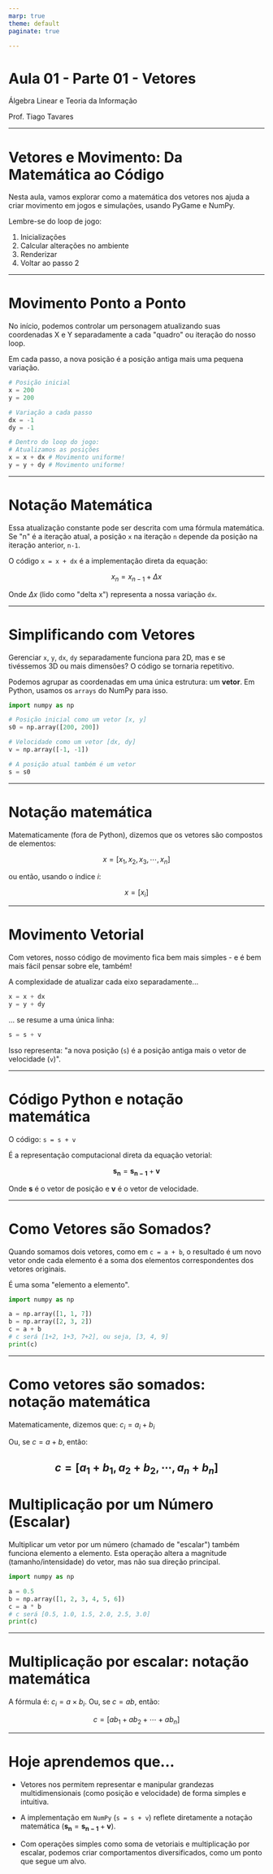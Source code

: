 ```yaml
---
marp: true
theme: default
paginate: true

---
```


# Aula 01 - Parte 01 - Vetores

Álgebra Linear e Teoria da Informação

Prof. Tiago Tavares

---

# Vetores e Movimento: Da Matemática ao Código

Nesta aula, vamos explorar como a matemática dos vetores nos ajuda a criar movimento em jogos e simulações, usando PyGame e NumPy.

Lembre-se do loop de jogo:

1. Inicializações
2. Calcular alterações no ambiente
3. Renderizar
4. Voltar ao passo 2


---

# Movimento Ponto a Ponto

No início, podemos controlar um personagem atualizando suas coordenadas X e Y separadamente a cada "quadro" ou iteração do nosso loop.

Em cada passo, a nova posição é a posição antiga mais uma pequena variação.

```python
# Posição inicial
x = 200
y = 200

# Variação a cada passo
dx = -1
dy = -1

# Dentro do loop do jogo:
# Atualizamos as posições
x = x + dx # Movimento uniforme!
y = y + dy # Movimento uniforme!
```

---

# Notação Matemática

Essa atualização constante pode ser descrita com uma fórmula matemática. Se "n" é a iteração atual, a posição `x` na iteração `n` depende da posição na iteração anterior, `n-1`.

O código `x = x + dx` é a implementação direta da equação:

$$
x_n = x_{n-1} + \Delta x
$$

Onde $\Delta x$ (lido como "delta x") representa a nossa variação `dx`.

---

# Simplificando com Vetores

Gerenciar `x`, `y`, `dx`, `dy` separadamente funciona para 2D, mas e se tivéssemos 3D ou mais dimensões? O código se tornaria repetitivo.

Podemos agrupar as coordenadas em uma única estrutura: um **vetor**. Em Python, usamos os `arrays` do NumPy para isso.

```python
import numpy as np

# Posição inicial como um vetor [x, y]
s0 = np.array([200, 200])

# Velocidade como um vetor [dx, dy]
v = np.array([-1, -1])

# A posição atual também é um vetor
s = s0
```

---

# Notação matemática

Matematicamente (fora de Python), dizemos que os vetores são compostos de elementos:

$$
x = [x_1, x_2, x_3, \cdots, x_n]
$$

ou então, usando o índice $i$:

$$
x = [x_i]
$$

---

# Movimento Vetorial

Com vetores, nosso código de movimento fica bem mais simples - e é bem mais fácil pensar sobre ele, também!

A complexidade de atualizar cada eixo separadamente...

```python
x = x + dx
y = y + dy
```

... se resume a uma única linha:

```python
s = s + v
```

Isso representa: "a nova posição (`s`) é a posição antiga mais o vetor de velocidade (`v`)".

---

# Código Python e notação matemática

O código:
`s = s + v`

É a representação computacional direta da equação vetorial:

$$
\boldsymbol{s_n} = \boldsymbol{s_{n-1}} + \boldsymbol{v}
$$

Onde $\boldsymbol{s}$ é o vetor de posição e $\boldsymbol{v}$ é o vetor de velocidade.

---

# Como Vetores são Somados?

Quando somamos dois vetores, como em `c = a + b`, o resultado é um novo vetor onde cada elemento é a soma dos elementos correspondentes dos vetores originais.

É uma soma "elemento a elemento".

```python
import numpy as np

a = np.array([1, 1, 7])
b = np.array([2, 3, 2])
c = a + b
# c será [1+2, 1+3, 7+2], ou seja, [3, 4, 9]
print(c)
```

---

# Como vetores são somados: notação matemática

Matematicamente, dizemos que: $c_i = a_i + b_i$

Ou, se $c=a+b$, então:

$$
c = [a_1 + b_1, a_2 + b_2, \cdots, a_n + b_n]
$$
---



# Multiplicação por um Número (Escalar)

Multiplicar um vetor por um número (chamado de "escalar") também funciona elemento a elemento. Esta operação altera a magnitude (tamanho/intensidade) do vetor, mas não sua direção principal.

```python
import numpy as np

a = 0.5
b = np.array([1, 2, 3, 4, 5, 6])
c = a * b
# c será [0.5, 1.0, 1.5, 2.0, 2.5, 3.0]
print(c)
```

---

# Multiplicação por escalar: notação matemática

A fórmula é: $c_i = a \times b_i$. Ou, se $c = a b$, então:

$$
c = [a b_1 + a b_2 + \cdots + a b_n]
$$

---

# Hoje aprendemos que...

* Vetores nos permitem representar e manipular grandezas multidimensionais (como posição e velocidade) de forma simples e intuitiva.

* A implementação em `NumPy` (`s = s + v`) reflete diretamente a notação matemática ($\boldsymbol{s_n} = \boldsymbol{s_{n-1}} + \boldsymbol{v}$).

* Com operações simples como soma de vetoriais e multiplicação por escalar, podemos criar comportamentos diversificados, como um ponto que segue um alvo.

